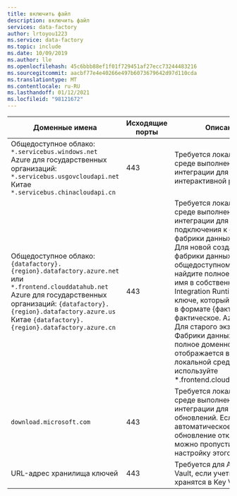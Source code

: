 ```yaml
---
title: включить файл
description: включить файл
services: data-factory
author: lrtoyou1223
ms.service: data-factory
ms.topic: include
ms.date: 10/09/2019
ms.author: lle
ms.openlocfilehash: 45c6bbb88ef1f01f729451af27ecc73244483216
ms.sourcegitcommit: aacbf77e4e40266e497b6073679642d97d110cda
ms.translationtype: MT
ms.contentlocale: ru-RU
ms.lasthandoff: 01/12/2021
ms.locfileid: "98121672"
---
```

| Доменные имена                                          | Исходящие порты | Описание                |
| ----------------------------------------------------- | -------------- | ---------------------------|
| Общедоступное облако: `*.servicebus.windows.net` <br> Azure для государственных организаций: `*.servicebus.usgovcloudapi.net` <br> Китае `*.servicebus.chinacloudapi.cn`   | 443            | Требуется локальной среде выполнения интеграции для интерактивной разработки. |
| Общедоступное облако: `{datafactory}.{region}.datafactory.azure.net`<br> или `*.frontend.clouddatahub.net` <br> Azure для государственных организаций: `{datafactory}.{region}.datafactory.azure.us` <br> Китае `{datafactory}.{region}.datafactory.azure.cn` | 443            | Требуется локальной среде выполнения интеграции для подключения к службе фабрики данных. <br>Для новой созданной фабрики данных в общедоступном облаке найдите полное доменное имя в собственном Integration Runtimeном ключе, который находится в формате {факт.}. {Region}. фактическое. Azure. NET. Для старого экземпляра Фабрики данных, если полное доменное имя не отображается в ключе локальной среды IR, используйте *.frontend.clouddatahub.net. |
| `download.microsoft.com`    | 443            | Требуется локальной среде выполнения интеграции для скачивания обновлений. Если автоматическое обновление отключено, можно пропустить настройку этого домена. |
| URL-адрес хранилища ключей | 443           | Требуется для Azure Key Vault, если учетные данные хранятся в Key Vault. |
